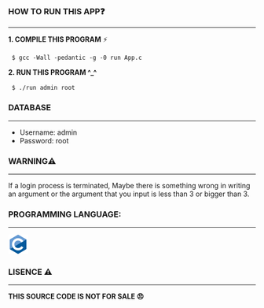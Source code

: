### HOW TO RUN THIS APP❓
<hr>
<b>1. COMPILE THIS PROGRAM</b> ⚡
<pre><code> $ gcc -Wall -pedantic -g -0 run App.c </code></pre>
<b>2. RUN THIS PROGRAM ^_^</b>
<pre><code> $ ./run admin root </code></pre>


### DATABASE
<hr>
<ul>
  <li>Username: admin </li>
  <li>Password: root </li>
 </ul>

### WARNING⚠️
<hr>
If a login process is terminated, Maybe there is something wrong in writing an argument or the argument that you input is less than 3 or bigger than 3.

<h3 align="left"><b>PROGRAMMING LANGUAGE:</b></h3>
<hr>
<a href="https://www.cprogramming.com/" target="_blank"> <img src="https://raw.githubusercontent.com/devicons/devicon/master/icons/c/c-original.svg" alt="c" width="40" height="40"/> </a> 
</p>

### LISENCE ⚠️
<hr>
<b>THIS SOURCE CODE IS NOT FOR SALE 😠<b>



